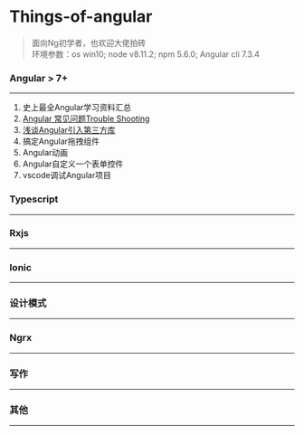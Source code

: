 
# Things-of-angular

> 面向Ng初学者，也欢迎大佬拍砖<br/>
> 环境参数：os win10; node v8.11.2; npm 5.6.0; Angular cli 7.3.4

### Angular > 7+
---
1. 史上最全Angular学习资料汇总
2. [Angular 常见问题Trouble Shooting][1]
3. [浅谈Angular引入第三方库][2]
4. 搞定Angular拖拽组件
5. Angular动画
6. Angular自定义一个表单控件
7. vscode调试Angular项目

### Typescript
---

### Rxjs
---

### Ionic
---

### 设计模式
---

### Ngrx
---

### 写作
---

### 其他
---

[1]: https://github.com/cnscorpions/things-of-angular/blob/master/Angular/Angular%E5%B8%B8%E8%A7%81%E9%97%AE%E9%A2%98%E8%A7%A3%E7%AD%94.md
[2]: https://github.com/cnscorpions/things-of-angular/blob/master/Angular/%E6%B5%85%E8%B0%88Angular%E4%B8%AD%E5%BC%95%E5%85%A5%E7%AC%AC%E4%B8%89%E6%96%B9%E5%BA%93.md
